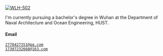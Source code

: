 [![WLH-502](https://img.shields.io/badge/xx-github-blue?logo=github)](https://github.com/WLH-502)

I'm currently pursuing a bachelor's degree in Wuhan at the Department of Naval Architecture and Ocean Engineering, HUST.

#### Email  
<code>2778427351@qq.com</code>  
<code>17307232668@163.com</code>
